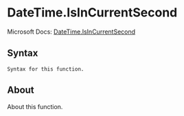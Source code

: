 # DateTime.IsInCurrentSecond

Microsoft Docs: [DateTime.IsInCurrentSecond](https://docs.microsoft.com/en-us/powerquery-m/datetime-isincurrentsecond)

## Syntax

```
Syntax for this function.
```

## About

About this function.

